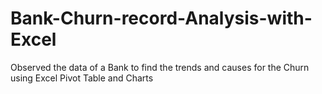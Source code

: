 # Bank-Churn-record-Analysis-with-Excel
Observed the data of a Bank to find the trends and causes for the Churn using Excel Pivot Table and Charts
